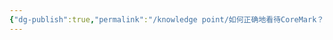 ```yaml
---
{"dg-publish":true,"permalink":"/knowledge point/如何正确地看待CoreMark？/","dgPassFrontmatter":true}
---
```


